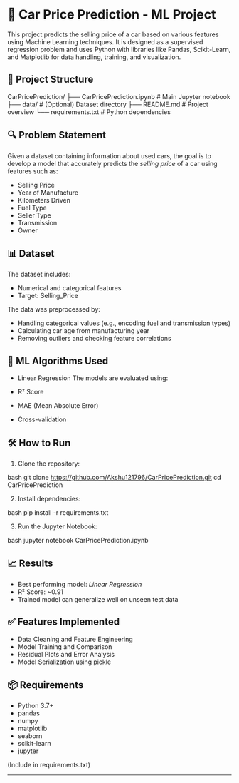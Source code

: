 # 🚗 Car Price Prediction - ML Project

This project predicts the selling price of a car based on various features using Machine Learning techniques. It is designed as a supervised regression problem and uses Python with libraries like Pandas, Scikit-Learn, and Matplotlib for data handling, training, and visualization.

## 📁 Project Structure


CarPricePrediction/
├── CarPricePrediction.ipynb  # Main Jupyter notebook
├── data/                     # (Optional) Dataset directory
├── README.md                 # Project overview
└── requirements.txt          # Python dependencies


## 🔍 Problem Statement

Given a dataset containing information about used cars, the goal is to develop a model that accurately predicts the *selling price* of a car using features such as:

* Selling Price
* Year of Manufacture
* Kilometers Driven
* Fuel Type
* Seller Type
* Transmission
* Owner

## 📊 Dataset

The dataset includes:

* Numerical and categorical features
* Target: Selling_Price

The data was preprocessed by:

* Handling categorical values (e.g., encoding fuel and transmission types)
* Calculating car age from manufacturing year
* Removing outliers and checking feature correlations

## 🧠 ML Algorithms Used

* Linear Regression
The models are evaluated using:

* R² Score
* MAE (Mean Absolute Error)
* Cross-validation

## 🛠 How to Run

1. Clone the repository:

bash
git clone https://github.com/Akshu121796/CarPricePrediction.git
cd CarPricePrediction


2. Install dependencies:

bash
pip install -r requirements.txt


3. Run the Jupyter Notebook:

bash
jupyter notebook CarPricePrediction.ipynb


## 📈 Results

* Best performing model: *Linear Regression*
* R² Score: \~0.91
* Trained model can generalize well on unseen test data

## ✅ Features Implemented

* Data Cleaning and Feature Engineering
* Model Training and Comparison
* Residual Plots and Error Analysis
* Model Serialization using pickle


## 📦 Requirements

* Python 3.7+
* pandas
* numpy
* matplotlib
* seaborn
* scikit-learn
* jupyter

(Include in requirements.txt)

---
